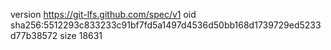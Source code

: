 version https://git-lfs.github.com/spec/v1
oid sha256:5512293c833233c91bf7fd5a1497d4536d50bb168d1739729ed5233d77b38572
size 18631
